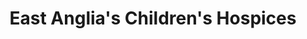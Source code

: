 ---
title: "East Anglia's Children's Hospices"
url: /dereham/east-anglias-childrens-hospices/
shop: charity
---